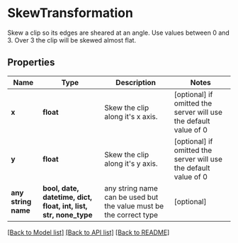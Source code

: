 # SkewTransformation

Skew a clip so its edges are sheared at an angle. Use values between 0 and 3. Over 3 the clip will be skewed almost flat.

## Properties
Name | Type | Description | Notes
------------ | ------------- | ------------- | -------------
**x** | **float** | Skew the clip along it&#39;s x axis. | [optional]  if omitted the server will use the default value of 0
**y** | **float** | Skew the clip along it&#39;s y axis. | [optional]  if omitted the server will use the default value of 0
**any string name** | **bool, date, datetime, dict, float, int, list, str, none_type** | any string name can be used but the value must be the correct type | [optional]

[[Back to Model list]](../README.md#documentation-for-models) [[Back to API list]](../README.md#documentation-for-api-endpoints) [[Back to README]](../README.md)



